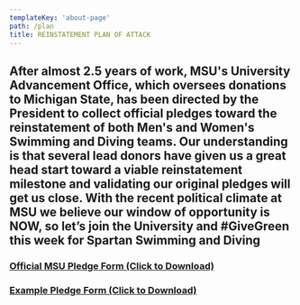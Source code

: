 ```yaml
---
templateKey: 'about-page'
path: /plan
title: REINSTATEMENT PLAN OF ATTACK
---
```


<!-- <iframe src="https://docs.google.com/presentation/d/e/2PACX-1vSyVvGczELipPfPv51eO97vQThJMxT_qBf9fR1rfFqaTRY77oEuK0a4lqYxWjMUcUykIOBuVGOWKtNt/embed?start=false&loop=false&delayms=10000" frameborder="0" width='100%' height='500' allowfullscreen="true" mozallowfullscreen="true" webkitallowfullscreen="true"></iframe>

### As members of the Battle for Spartan Swim and Dive, we will fight until this decision is overturned and these teams are reinstated. To achieve this, we shall take the following actions:

- **Establishing Dialogue** We hope to establish dialogue with the Board of Trustees, President, and AD to find out why this decision was actually made. We also hope to get a clear answer on what can be done to reinstate the programs.

- **Generating Public Support** The outpour of support on social media has been amazing. Our official accounts are [@BattleForSpartanSwimAndDive](https://www.instagram.com/battleforspartanswimanddive/) on Instagram, [@BattleForMSU](https://twitter.com/battleformsu) on Twitter, and the group [Battle for Spartan Swim and Dive](https://www.facebook.com/groups/791545761418249) on Facebook. Countless olympians, professional swimmers, and other university sports teams have shown support. Media attention, both locally and nationally will be generated. A campaign to distribute masks with images of The Rock on them has been started.

- **Correcting the Facts** Most importantly, our pool is completely compliant with NCAA regulations for existing facilities. We’d also like to set the record straight that our alumni ARE having world-class experiences, as seen in their testimonials found on the [MSUSwim YouTube Page](https://www.youtube.com/user/MSUswim/videos)

- **Facility Planning** Properly exploring PPP funding routes. Additionally, working with ASMSU to push forward with starting an assessed recreation and wellness fee. -->

## After almost 2.5 years of work, MSU's University Advancement Office, which oversees donations to Michigan State, has been directed by the President to collect official pledges toward the reinstatement of both Men's and Women's Swimming and Diving teams. Our understanding is that several lead donors have given us a great head start toward a viable reinstatement milestone and validating our original pledges will get us close. With the recent political climate at MSU we believe our window of opportunity is NOW, so let’s join the University and #GiveGreen this week for Spartan Swimming and Diving
### [Official MSU Pledge Form (Click to Download)](https://battle-for-msu-swim-dive.s3.amazonaws.com/Conditional+pledge+form+-+Swim+and+Dive.pdf)
### [Example Pledge Form (Click to Download)](https://battle-for-msu-swim-dive.s3.amazonaws.com/EXAMPLE+PLEDGE.pdf)

